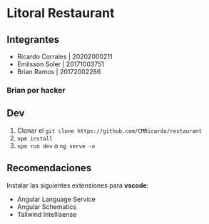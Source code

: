 # Litoral Restaurant

## Integrantes
- Ricardo Corrales | 20202000211
- Emilsson Soler | 20171003751
- Brian Ramos | 20172002286

### Brian por hacker

## Dev
1. Clonar el ```git clone https://github.com/CMRicardo/restaurant```
2. ```npm install```
3. ```npm run dev``` o ```ng serve -o```

## Recomendaciones
Instalar las siguientes extensiones para **vscode**:
- Angular Language Service
- Angular Schematics
- Tailwind Intellisense
